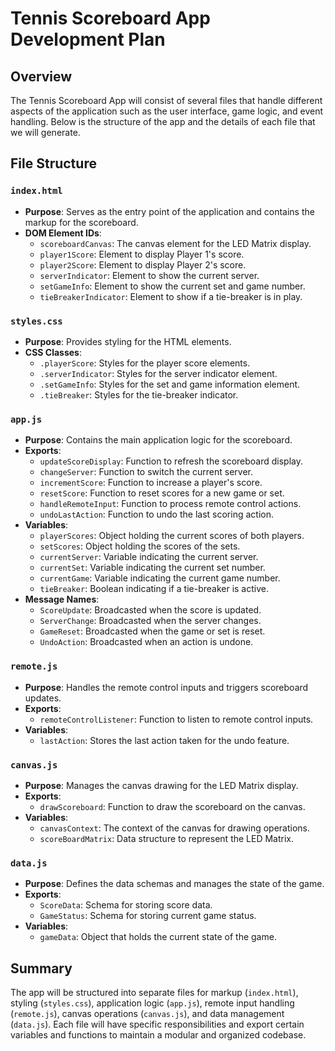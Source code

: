 # Tennis Scoreboard App Development Plan

## Overview
The Tennis Scoreboard App will consist of several files that handle different aspects of the application such as the user interface, game logic, and event handling. Below is the structure of the app and the details of each file that we will generate.

## File Structure

### `index.html`
- **Purpose**: Serves as the entry point of the application and contains the markup for the scoreboard.
- **DOM Element IDs**:
  - `scoreboardCanvas`: The canvas element for the LED Matrix display.
  - `player1Score`: Element to display Player 1's score.
  - `player2Score`: Element to display Player 2's score.
  - `serverIndicator`: Element to show the current server.
  - `setGameInfo`: Element to show the current set and game number.
  - `tieBreakerIndicator`: Element to show if a tie-breaker is in play.

### `styles.css`
- **Purpose**: Provides styling for the HTML elements.
- **CSS Classes**:
  - `.playerScore`: Styles for the player score elements.
  - `.serverIndicator`: Styles for the server indicator element.
  - `.setGameInfo`: Styles for the set and game information element.
  - `.tieBreaker`: Styles for the tie-breaker indicator.

### `app.js`
- **Purpose**: Contains the main application logic for the scoreboard.
- **Exports**:
  - `updateScoreDisplay`: Function to refresh the scoreboard display.
  - `changeServer`: Function to switch the current server.
  - `incrementScore`: Function to increase a player's score.
  - `resetScore`: Function to reset scores for a new game or set.
  - `handleRemoteInput`: Function to process remote control actions.
  - `undoLastAction`: Function to undo the last scoring action.
- **Variables**:
  - `playerScores`: Object holding the current scores of both players.
  - `setScores`: Object holding the scores of the sets.
  - `currentServer`: Variable indicating the current server.
  - `currentSet`: Variable indicating the current set number.
  - `currentGame`: Variable indicating the current game number.
  - `tieBreaker`: Boolean indicating if a tie-breaker is active.
- **Message Names**:
  - `ScoreUpdate`: Broadcasted when the score is updated.
  - `ServerChange`: Broadcasted when the server changes.
  - `GameReset`: Broadcasted when the game or set is reset.
  - `UndoAction`: Broadcasted when an action is undone.

### `remote.js`
- **Purpose**: Handles the remote control inputs and triggers scoreboard updates.
- **Exports**:
  - `remoteControlListener`: Function to listen to remote control inputs.
- **Variables**:
  - `lastAction`: Stores the last action taken for the undo feature.

### `canvas.js`
- **Purpose**: Manages the canvas drawing for the LED Matrix display.
- **Exports**:
  - `drawScoreboard`: Function to draw the scoreboard on the canvas.
- **Variables**:
  - `canvasContext`: The context of the canvas for drawing operations.
  - `scoreBoardMatrix`: Data structure to represent the LED Matrix.

### `data.js`
- **Purpose**: Defines the data schemas and manages the state of the game.
- **Exports**:
  - `ScoreData`: Schema for storing score data.
  - `GameStatus`: Schema for storing current game status.
- **Variables**:
  - `gameData`: Object that holds the current state of the game.

## Summary
The app will be structured into separate files for markup (`index.html`), styling (`styles.css`), application logic (`app.js`), remote input handling (`remote.js`), canvas operations (`canvas.js`), and data management (`data.js`). Each file will have specific responsibilities and export certain variables and functions to maintain a modular and organized codebase.
